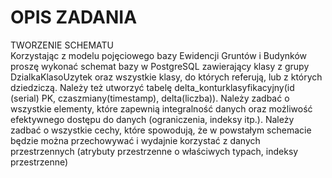 # OPIS ZADANIA

TWORZENIE SCHEMATU <br />
Korzystając z modelu pojęciowego bazy Ewidencji Gruntów i Budynków proszę wykonać schemat bazy w 
PostgreSQL zawierający klasy z grupy DzialkaKlasoUzytek oraz wszystkie klasy, do których referują, lub z których 
dziedziczą. Należy też utworzyć tabelę delta_konturklasyfikacyjny(id (serial) PK, 
czaszmiany(timestamp), delta(liczba)).
Należy zadbać o wszystkie elementy, które zapewnią integralność danych oraz możliwość efektywnego dostępu 
do danych (ograniczenia, indeksy itp.).
Należy zadbać o wszystkie cechy, które spowodują, że w powstałym schemacie będzie można przechowywać 
i wydajnie korzystać z danych przestrzennych (atrybuty przestrzenne o właściwych typach, indeksy 
przestrzenne)
